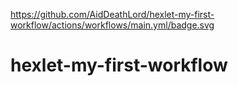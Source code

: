 https://github.com/AidDeathLord/hexlet-my-first-workflow/actions/workflows/main.yml/badge.svg

# hexlet-my-first-workflow

